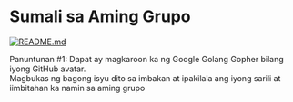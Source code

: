 # Sumali sa Aming Grupo

[![README.md](https://img.shields.io/badge/Filipino-up-brightgreen)](README.md)

Panuntunan #1: Dapat ay magkaroon ka ng Google Golang Gopher bilang iyong GitHub avatar. 	
Magbukas ng bagong isyu dito sa imbakan at ipakilala ang iyong sarili at iimbitahan ka namin sa aming grupo

